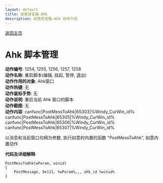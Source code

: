 ```yaml
---
layout: default
title: 如意百宝箱-Ahk
description: 如意百宝箱-Ahk 动作介绍
---
```

<link rel="stylesheet" href="../Actions/css/atom-one-light.min.css">
<script src="../Actions/js/highlight.min.js"></script>
<script>hljs.highlightAll();</script>

[返回主页](../index.md)

# [](#header-2) Ahk 脚本管理

**动作编号**: 1254, 1255, 1256, 1257, 1258  
**动作名称**: 重启脚本(编辑, 挂起, 暂停, 退出)  
**动作作用的对象**: Ahk窗口  
**动作热键**: 无  
**动作鼠标手势**: 无  
**动作说明**: 重启当前 Ahk 窗口的脚本  
**动作截图**: 无  
**动作内容**: 
canfunc|PostMessToAhk|65303|%Windy_CurWin_id%  
canfunc|PostMessToAhk|65305|%Windy_CurWin_id%  
canfunc|PostMessToAhk|65306|%Windy_CurWin_id%  
canfunc|PostMessToAhk|65307|%Windy_CurWin_id%  

以消息和当前窗口句柄为参数, 执行如意的内置的函数 "PostMessToAhk", 如意内置动作  

**代码及详细解释**:  
```Autohotkey
PostMessToAhk(wParam, winid)
{
	PostMessage, 0x111, %wParam%,,, ahk_id %winid%
}
```